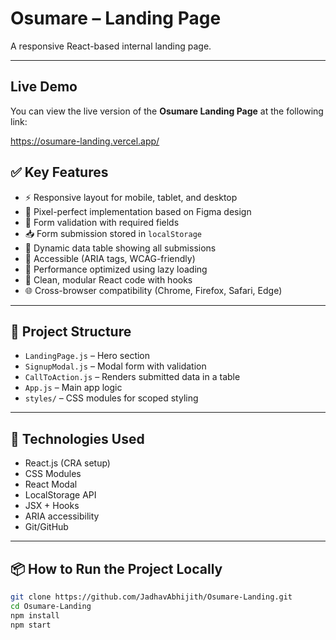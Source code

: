 # Osumare – Landing Page

A responsive React-based internal landing page.

---
## Live Demo

You can view the live version of the **Osumare Landing Page** at the following link:

 https://osumare-landing.vercel.app/


## ✅ Key Features

- ⚡ Responsive layout for mobile, tablet, and desktop
- 🎯 Pixel-perfect implementation based on Figma design
- 🔐 Form validation with required fields
- 📥 Form submission stored in `localStorage`
- 🧾 Dynamic data table showing all submissions
- 🧠 Accessible (ARIA tags, WCAG-friendly)
- 🚀 Performance optimized using lazy loading
- 🧼 Clean, modular React code with hooks
- 🌐 Cross-browser compatibility (Chrome, Firefox, Safari, Edge)

---

## 📂 Project Structure

- `LandingPage.js` – Hero section
- `SignupModal.js` – Modal form with validation
- `CallToAction.js` – Renders submitted data in a table
- `App.js` – Main app logic
- `styles/` – CSS modules for scoped styling

---

## 🔧 Technologies Used

- React.js (CRA setup)
- CSS Modules
- React Modal
- LocalStorage API
- JSX + Hooks
- ARIA accessibility
- Git/GitHub

---

## 📦 How to Run the Project Locally

```bash
git clone https://github.com/JadhavAbhijith/Osumare-Landing.git
cd Osumare-Landing
npm install
npm start
